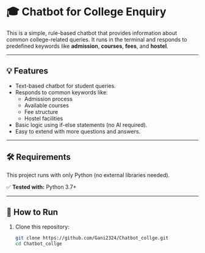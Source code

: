 # 🎓 Chatbot for College Enquiry

This is a simple, rule-based chatbot that provides information about common college-related queries. It runs in the terminal and responds to predefined keywords like **admission**, **courses**, **fees**, and **hostel**.

---

## 💡 Features

- Text-based chatbot for student queries.
- Responds to common keywords like:
  - Admission process
  - Available courses
  - Fee structure
  - Hostel facilities
- Basic logic using if-else statements (no AI required).
- Easy to extend with more questions and answers.

---

## 🛠️ Requirements

This project runs with only Python (no external libraries needed).

✅ **Tested with:** Python 3.7+

---

## 🚀 How to Run

1. Clone this repository:
   ```bash
   git clone https://github.com/Gani2324/Chatbot_collge.git
   cd Chatbot_collge
